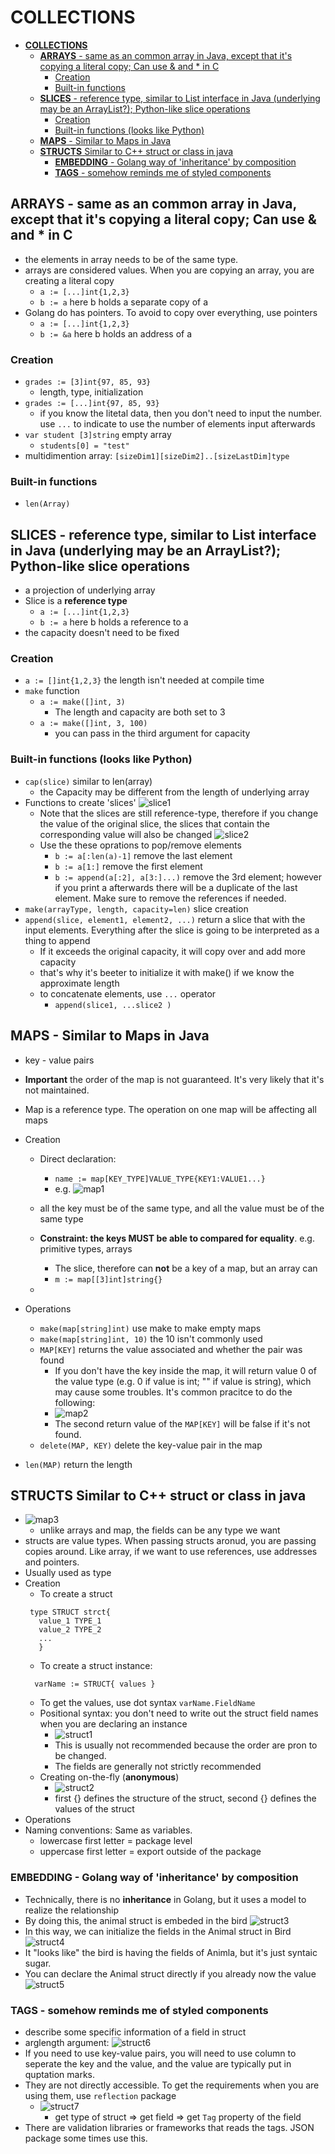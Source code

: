 # **COLLECTIONS**

- [**COLLECTIONS**](#collections)
  - [**ARRAYS** - same as an common array in Java, except that it's copying a literal copy; Can use & and \* in C](#arrays---same-as-an-common-array-in-java-except-that-its-copying-a-literal-copy-can-use--and--in-c)
    - [Creation](#creation)
    - [Built-in functions](#built-in-functions)
  - [**SLICES** - reference type, similar to List interface in Java (underlying may be an ArrayList?); Python-like slice operations](#slices---reference-type-similar-to-list-interface-in-java-underlying-may-be-an-arraylist-python-like-slice-operations)
    - [Creation](#creation-1)
    - [Built-in functions (looks like Python)](#built-in-functions-looks-like-python)
  - [**MAPS** - Similar to Maps in Java](#maps---similar-to-maps-in-java)
  - [**STRUCTS** Similar to C++ struct or class in java](#structs-similar-to-c-struct-or-class-in-java)
    - [**EMBEDDING** - Golang way of 'inheritance' by composition](#embedding---golang-way-of-inheritance-by-composition)
    - [**TAGS** - somehow reminds me of styled components](#tags---somehow-reminds-me-of-styled-components)

## **ARRAYS** - same as an common array in Java, except that it's copying a literal copy; Can use & and \* in C

- the elements in array needs to be of the same type.
- arrays are considered values. When you are copying an array, you are creating a literal copy
  - `a := [...]int{1,2,3}`
  - `b := a` here b holds a separate copy of a
- Golang do has pointers. To avoid to copy over everything, use pointers
  - `a := [...]int{1,2,3}`
  - `b := &a` here b holds an address of a

### Creation

- `grades := [3]int{97, 85, 93}`
  - length, type, initialization
- `grades := [...]int{97, 85, 93}`
  - if you know the litetal data, then you don't need to input the number. use `...` to indicate to use the number of elements input afterwards
- `var student [3]string` empty array
  - `students[0] = "test"`
- multidimention array: `[sizeDim1][sizeDim2]..[sizeLastDim]type`

### Built-in functions

- `len(Array)`

## **SLICES** - reference type, similar to List interface in Java (underlying may be an ArrayList?); Python-like slice operations

- a projection of underlying array
- Slice is a **reference type**
  - `a := [...]int{1,2,3}`
  - `b := a` here b holds a reference to a
- the capacity doesn't need to be fixed

### Creation

- `a := []int{1,2,3}` the length isn't needed at compile time
- `make` function
  - `a := make([]int, 3)`
    - The length and capacity are both set to 3
  - `a := make([]int, 3, 100)`
    - you can pass in the third argument for capacity

### Built-in functions (looks like Python)

- `cap(slice)` similar to len(array)
  - the Capacity may be different from the length of underlying array
- Functions to create 'slices' ![slice1](./imgs/slice1.png)
  - Note that the slices are still reference-type, therefore if you change the value of the original slice, the slices that contain the corresponding value will also be changed ![slice2](./imgs/slice2.png)
  - Use the these oprations to pop/remove elements
    - `b := a[:len(a)-1]` remove the last element
    - `b := a[1:]` remove the first element
    - `b := append(a[:2], a[3:]...)` remove the 3rd element; however if you print a afterwards there will be a duplicate of the last element. Make sure to remove the references if needed.
- `make(arrayType, length, capacity=len)` slice creation
- `append(slice, element1, element2, ...)` return a slice that with the input elements. Everything after the slice is going to be interpreted as a thing to append
  - If it exceeds the original capacity, it will copy over and add more capacity
  - that's why it's beeter to initialize it with make() if we know the approximate length
  - to concatenate elements, use `...` operator
    - `append(slice1, ...slice2 )`

## **MAPS** - Similar to Maps in Java

- key - value pairs
- **Important** the order of the map is not guaranteed. It's very likely that it's not maintained.
- Map is a reference type. The operation on one map will be affecting all maps
- Creation

  - Direct declaration:

    - `name := map[KEY_TYPE]VALUE_TYPE{KEY1:VALUE1...}`
    - e.g. ![map1](./imgs/map1.png)

  - all the key must be of the same type, and all the value must be of the same type
  - **Constraint: the keys MUST be able to compared for equality**. e.g. primitive types, arrays
    - The slice, therefore can **not** be a key of a map, but an array can
    - `m := map[[3]int]string{}`
  -

- Operations
  - `make(map[string]int)` use make to make empty maps
  - `make(map[string]int, 10)` the 10 isn't commonly used
  - `MAP[KEY]` returns the value associated and whether the pair was found
    - If you don't have the key inside the map, it will return value 0 of the value type (e.g. 0 if value is int; "" if value is string), which may cause some troubles. It's common pracitce to do the following:
    - ![map2](./imgs/map2.png)
    - The second return value of the `MAP[KEY]` will be false if it's not found.
  - `delete(MAP, KEY)` delete the key-value pair in the map
- `len(MAP)` return the length

## **STRUCTS** Similar to C++ struct or class in java

- ![map3](./imgs/map3.png)
  - unlike arrays and map, the fields can be any type we want
- structs are value types. When passing structs aronud, you are passing copies around. Like array, if we want to use references, use addresses and pointers.
- Usually used as type
- Creation
  - To create a struct
  ```
   type STRUCT strct{
     value_1 TYPE_1
     value_2 TYPE_2
     ...
     }
  ```
  - To create a struct instance:
  ```
    varName := STRUCT{ values }
  ```
  - To get the values, use dot syntax `varName.FieldName`
  - Positional syntax: you don't need to write out the struct field names when you are declaring an instance
    - ![struct1](./imgs/struct1.png)
    - This is usually not recommended because the order are pron to be changed.
    - The fields are generally not strictly recommended
  - Creating on-the-fly (**anonymous**)
    - ![struct2](./imgs/struct2.png)
    - first {} defines the structure of the struct, second {} defines the values of the struct
- Operations
- Naming conventions: Same as variables.
  - lowercase first letter = package level
  - uppercase first letter = export outside of the package

### **EMBEDDING** - Golang way of 'inheritance' by composition

- Technically, there is no **inheritance** in Golang, but it uses a model to realize the relationship
- By doing this, the animal struct is embeded in the bird ![struct3](./imgs/struct3.png)
- In this way, we can initialize the fields in the Animal struct in Bird ![struct4](./imgs/struct4.png)
- It "looks like" the bird is having the fields of Animla, but it's just syntaic sugar.
- You can declare the Animal struct directly if you already now the value ![struct5](./imgs/struct5.png)

### **TAGS** - somehow reminds me of styled components

- describe some specific information of a field in struct
- arglength argument: ![struct6](./imgs/struct6.png)
- If you need to use key-value pairs, you will need to use column to seperate the key and the value, and the value are typically put in quptation marks.
- They are not directly accessible. To get the requirements when you are using them, use `reflection` package
  - ![struct7](./imgs/struct7.png)
    - get type of struct => get field => get `Tag` property of the field
- There are validation libraries or frameworks that reads the tags. JSON package some times use this.
